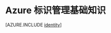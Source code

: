 <properties
    pageTitle="Azure 标识 | Azure"
    description="了解如何使用 Azure Active Directory。"
    services="active-directory"
    documentationcenter=""
    author="jeffgilb"
    manager="femila"
    editor=""
    ROBOTS="NOINDEX,NOFOLLOW" />
<tags
    ms.assetid="30867693-9851-4551-b3d3-df583365207f"
    ms.service="active-directory"
    ms.workload="identity"
    ms.tgt_pltfrm="na"
    ms.devlang="na"
    ms.topic="article"
    ms.date="04/26/2017"
    wacn.date="06/12/2017"
    ms.author="Jeff.Gilbert"
    ms.translationtype="Human Translation"
    ms.sourcegitcommit="08618ee31568db24eba7a7d9a5fc3b079cf34577"
    ms.openlocfilehash="9c5063dcd6fa612850c4ddf5e216919badcc8619"
    ms.contentlocale="zh-cn"
    ms.lasthandoff="05/26/2017" />

# <a name="the-fundamentals-of-azure-identity-management"></a>Azure 标识管理基础知识
[AZURE.INCLUDE [identity](../../includes/identity.md)]

<!--Update_Description: link update -->
